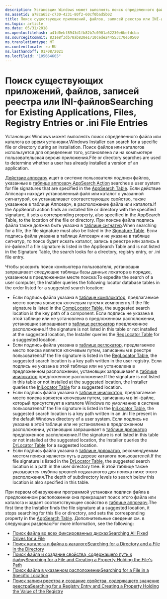 ```yaml
---
description: Установщик Windows может выполнять поиск определенного файла или каталога во время установки. Поиск файлов или каталогов используется для определения того, установлена ли на компьютере пользовательская версия приложения.
ms.assetid: a78ca652-c730-4231-80f2-60cf0bad5b02
title: Поиск существующих приложений, файлов, записей реестра или INI-файлов
ms.topic: article
ms.date: 05/31/2018
ms.openlocfilehash: a41d0ebf8943d1fb82b7c0901a62230e6befdcba
ms.sourcegitcommit: 831e8f3db78ab820e1710cede244553c70e50500
ms.translationtype: MT
ms.contentlocale: ru-RU
ms.lasthandoff: 01/08/2021
ms.locfileid: "105664665"
---
```

# <a name="searching-for-existing-applications-files-registry-entries-or-ini-file-entries"></a><span data-ttu-id="452cd-104">Поиск существующих приложений, файлов, записей реестра или INI-файлов</span><span class="sxs-lookup"><span data-stu-id="452cd-104">Searching for Existing Applications, Files, Registry Entries or .ini File Entries</span></span>

<span data-ttu-id="452cd-105">Установщик Windows может выполнять поиск определенного файла или каталога во время установки.</span><span class="sxs-lookup"><span data-stu-id="452cd-105">Windows Installer can search for a specific file or directory during an installation.</span></span> <span data-ttu-id="452cd-106">Поиск файлов или каталогов используется для определения того, установлена ли на компьютере пользовательская версия приложения.</span><span class="sxs-lookup"><span data-stu-id="452cd-106">File or directory searches are used to determine whether a user has already installed a version of an application.</span></span>

<span data-ttu-id="452cd-107">[Действие аппсеарч](appsearch-action.md) ищет в системе пользователя подписи файлов, указанные в [таблице аппсеарч](appsearch-table.md).</span><span class="sxs-lookup"><span data-stu-id="452cd-107">[AppSearch Action](appsearch-action.md) searches a user system for file signatures that are specified in the [AppSearch Table](appsearch-table.md).</span></span> <span data-ttu-id="452cd-108">Если действие Аппсеарч находит установленный файл или каталог с указанной сигнатурой, он устанавливает соответствующее свойство, также указанное в таблице Аппсеарч, в расположение файла или каталога.</span><span class="sxs-lookup"><span data-stu-id="452cd-108">If the AppSearch action finds an installed file or directory with the specified signature, it sets a corresponding property, also specified in the AppSearch Table, to the location of the file or directory.</span></span> <span data-ttu-id="452cd-109">При поиске файла подпись файла также должна быть указана в [таблице сигнатур](signature-table.md).</span><span class="sxs-lookup"><span data-stu-id="452cd-109">When searching for a file, the file signature must also be listed in the [Signature Table](signature-table.md).</span></span> <span data-ttu-id="452cd-110">Если подпись файла указана в таблице Аппсеарч и не указана в таблице сигнатур, то поиск будет искать каталог, запись в реестре или запись в ini-файле.</span><span class="sxs-lookup"><span data-stu-id="452cd-110">If a file signature is listed in the AppSearch Table and is not listed in the Signature Table, the search looks for a directory, registry entry, or .ini file entry.</span></span>

<span data-ttu-id="452cd-111">Чтобы ускорить поиск компьютера пользователя, установщик запрашивает следующие таблицы базы данных локатора в порядке, указанном в предложенном месте поиска:</span><span class="sxs-lookup"><span data-stu-id="452cd-111">To expedite the search of a user computer, the Installer queries the following locator database tables in the order listed for a suggested search location:</span></span>

-   <span data-ttu-id="452cd-112">Если подпись файла указана в [таблице комплокатор](complocator-table.md), предлагаемое место поиска является ключевым путем к компоненту.</span><span class="sxs-lookup"><span data-stu-id="452cd-112">If the file signature is listed in the [CompLocator Table](complocator-table.md), the suggested search location is the key path of a component.</span></span> <span data-ttu-id="452cd-113">Если подпись не указана в этой таблице или не установлена в предложенном расположении, установщик запрашивает в [таблице реглокатор](reglocator-table.md) предложенное расположение.</span><span class="sxs-lookup"><span data-stu-id="452cd-113">If the signature is not listed in this table or not installed at the suggested location, the Installer queries the [RegLocator Table](reglocator-table.md) for a suggested location.</span></span>
-   <span data-ttu-id="452cd-114">Если подпись файла указана в [таблице реглокатор](reglocator-table.md), предлагаемое место поиска является ключевым путем, записанным в реестре пользователя.</span><span class="sxs-lookup"><span data-stu-id="452cd-114">If the file signature is listed in the [RegLocator Table](reglocator-table.md), the suggested search location is a key path written in the user registry.</span></span> <span data-ttu-id="452cd-115">Если подпись не указана в этой таблице или не установлена в предложенном расположении, установщик запрашивает в [таблице инилокатор](inilocator-table.md) предложенное расположение.</span><span class="sxs-lookup"><span data-stu-id="452cd-115">If the signature is not listed in this table or not installed at the suggested location, the Installer queries the [IniLocator Table](inilocator-table.md) for a suggested location.</span></span>
-   <span data-ttu-id="452cd-116">Если подпись файла указана в [таблице инилокатор](inilocator-table.md), предлагаемое место поиска является ключевым путем, записанным в ini-файле, который присутствует в каталоге Windows по умолчанию в системе пользователя.</span><span class="sxs-lookup"><span data-stu-id="452cd-116">If the file signature is listed in the [IniLocator Table](inilocator-table.md), the suggested search location is a key path written in an .ini file present in the default Windows directory of a user system.</span></span> <span data-ttu-id="452cd-117">Если подпись не указана в этой таблице или не установлена в предложенном расположении, установщик запрашивает в [таблице дрлокатор](drlocator-table.md) предложенное расположение.</span><span class="sxs-lookup"><span data-stu-id="452cd-117">If the signature is not listed in this table or not installed at the suggested location, the Installer queries the [DrLocator Table](drlocator-table.md) for a suggested location.</span></span>
-   <span data-ttu-id="452cd-118">Если подпись файла указана в [таблице дрлокатор](drlocator-table.md), рекомендуемым местом поиска является путь в дереве каталога пользователей.</span><span class="sxs-lookup"><span data-stu-id="452cd-118">If the file signature is listed in the [DrLocator Table](drlocator-table.md), the suggested search location is a path in the user directory tree.</span></span> <span data-ttu-id="452cd-119">В этой таблице также указывается глубина уровней подкаталогов для поиска ниже этого расположения.</span><span class="sxs-lookup"><span data-stu-id="452cd-119">The depth of subdirectory levels to search below this location is also specified in this table.</span></span>

<span data-ttu-id="452cd-120">При первом обнаружении программой установки подписи файла в предложенном расположении она прекращает поиск этого файла или каталога и задает соответствующее свойство в [таблице аппсеарч](appsearch-table.md).</span><span class="sxs-lookup"><span data-stu-id="452cd-120">The first time the Installer finds the file signature at a suggested location, it stops searching for this file or directory, and sets the corresponding property in the [AppSearch Table](appsearch-table.md).</span></span> <span data-ttu-id="452cd-121">Дополнительные сведения см. в следующих разделах:</span><span class="sxs-lookup"><span data-stu-id="452cd-121">For more information, see the following:</span></span>

-   [<span data-ttu-id="452cd-122">Поиск файла во всех фиксированных дисках</span><span class="sxs-lookup"><span data-stu-id="452cd-122">Searching All Fixed Drives for a File</span></span>](searching-all-fixed-drives-for-a-file.md)
-   [<span data-ttu-id="452cd-123">Поиск каталога и файла в каталоге</span><span class="sxs-lookup"><span data-stu-id="452cd-123">Searching for a Directory and a File in the Directory</span></span>](searching-for-a-directory-and-a-file-in-the-directory.md)
-   [<span data-ttu-id="452cd-124">Поиск файла и создание свойства, содержащего путь к файлу</span><span class="sxs-lookup"><span data-stu-id="452cd-124">Searching for a File and Creating a Property Holding the File's Path</span></span>](searching-for-a-file-and-creating-a-property-holding-the-file-s-path.md)
-   [<span data-ttu-id="452cd-125">Поиск файла в указанном расположении</span><span class="sxs-lookup"><span data-stu-id="452cd-125">Searching for a File in a Specific Location</span></span>](searching-for-a-file-in-a-specific-location.md)
-   [<span data-ttu-id="452cd-126">Поиск записи реестра и создание свойства, содержащего значение реестра</span><span class="sxs-lookup"><span data-stu-id="452cd-126">Searching for a Registry Entry and Creating a Property Holding the Value of the Registry</span></span>](searching-for-a-registry-entry-and-creating-a-property-holding-the-value-of-the-registry.md)

 

 




